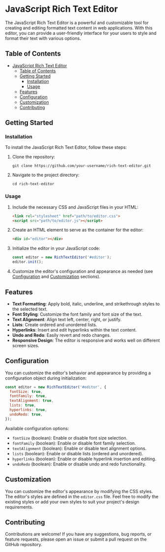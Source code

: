 # JavaScript Rich Text Editor

The JavaScript Rich Text Editor is a powerful and customizable tool for creating and editing formatted text content in web applications. With this editor, you can provide a user-friendly interface for your users to style and format their text with various options.

## Table of Contents

- [JavaScript Rich Text Editor](#javascript-rich-text-editor)
  - [Table of Contents](#table-of-contents)
  - [Getting Started](#getting-started)
    - [Installation](#installation)
    - [Usage](#usage)
  - [Features](#features)
  - [Configuration](#configuration)
  - [Customization](#customization)
  - [Contributing](#contributing)


## Getting Started

### Installation

To install the JavaScript Rich Text Editor, follow these steps:

1. Clone the repository:

   ```shell
   git clone https://github.com/your-username/rich-text-editor.git
   ```

2. Navigate to the project directory:

   ```shell
   cd rich-text-editor
   ```

### Usage

1. Include the necessary CSS and JavaScript files in your HTML:

   ```html
   <link rel="stylesheet" href="path/to/editor.css">
   <script src="path/to/editor.js"></script>
   ```

2. Create an HTML element to serve as the container for the editor:

   ```html
   <div id="editor"></div>
   ```

3. Initialize the editor in your JavaScript code:

   ```javascript
   const editor = new RichTextEditor('#editor');
   editor.init();
   ```

4. Customize the editor's configuration and appearance as needed (see [Configuration](#configuration) and [Customization](#customization) sections).

## Features

- **Text Formatting**: Apply bold, italic, underline, and strikethrough styles to the selected text.
- **Font Styling**: Customize the font family and font size of the text.
- **Text Alignment**: Align text left, center, right, or justify.
- **Lists**: Create ordered and unordered lists.
- **Hyperlinks**: Insert and edit hyperlinks within the text content.
- **Undo and Redo**: Easily revert and redo changes.
- **Responsive Design**: The editor is responsive and works well on different screen sizes.

## Configuration

You can customize the editor's behavior and appearance by providing a configuration object during initialization:

```javascript
const editor = new RichTextEditor('#editor', {
  fontSize: true,
  fontFamily: true,
  textAlignment: true,
  lists: true,
  hyperlinks: true,
  undoRedo: true,
});
```

Available configuration options:

- `fontSize` (boolean): Enable or disable font size selection.
- `fontFamily` (boolean): Enable or disable font family selection.
- `textAlignment` (boolean): Enable or disable text alignment options.
- `lists` (boolean): Enable or disable lists (ordered and unordered).
- `hyperlinks` (boolean): Enable or disable hyperlink insertion and editing.
- `undoRedo` (boolean): Enable or disable undo and redo functionality.

## Customization

You can customize the editor's appearance by modifying the CSS styles. The editor's styles are defined in the `editor.css` file. Feel free to modify the existing styles or add your own styles to suit your project's design requirements.

## Contributing

Contributions are welcome! If you have any suggestions, bug reports, or feature requests, please open an issue or submit a pull request on the GitHub repository.

